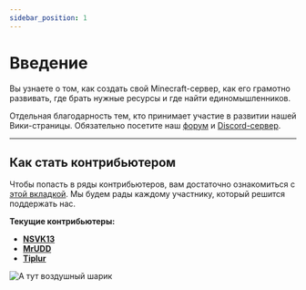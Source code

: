 ```yaml
---
sidebar_position: 1
---
```


# Введение

Вы узнаете о том, как создать свой Minecraft-сервер, как его грамотно развивать, где брать нужные ресурсы и где найти единомышленников.

Отдельная благодарность тем, кто принимает участие в развитии нашей Вики-страницы.
 Обязательно посетите наш [форум](https://coremc.ru) и [Discord-сервер](https://discord.gg/eWYBcP9SXN).

___

## Как стать контрибьютером

Чтобы попасть в ряды контрибьютеров, вам достаточно ознакомиться с [этой вкладкой](.contributing).
Мы будем рады каждому участнику, который решится поддержать нас.

**Текущие контрибьютеры:**
- [**NSVK13**](https://github.com/nsvk13)
- [**MrUDD**](https://github.com/MrUDDoff)
- [**Tiplur**](https://github.com/TIplur-ka)

![А тут воздушный шарик](https://media.tenor.com/Len4j-W_iSQAAAAC/balloon-flying-balloon.gif)